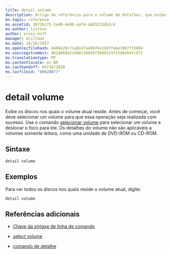 ```yaml
---
title: detail volume
description: Artigo de referência para o volume de detalhes, que exibe os discos nos quais o volume atual reside.
ms.topic: reference
ms.assetid: 38f2bc75-2ed6-4e80-aa74-ab83133db1cd
ms.author: lizross
author: eross-msft
manager: mtillman
ms.date: 10/16/2017
ms.openlocfilehash: b486e20c71a8147a4d97be1dd7fe6a7d07ff2084
ms.sourcegitcommit: db2d46842c68813d043738d6523f13d8454fc972
ms.translationtype: MT
ms.contentlocale: pt-BR
ms.lasthandoff: 09/10/2020
ms.locfileid: "89628677"
---
```

# <a name="detail-volume"></a>detail volume

Exibe os discos nos quais o volume atual reside. Antes de começar, você deve selecionar um volume para que essa operação seja realizada com sucesso. Use o comando [selecionar volume](select-volume.md) para selecionar um volume e deslocar o foco para ele. Os detalhes do volume não são aplicáveis a volumes somente leitura, como uma unidade de DVD-ROM ou CD-ROM.

## <a name="syntax"></a>Sintaxe

```
detail volume
```

## <a name="examples"></a>Exemplos

Para ver todos os discos nos quais reside o volume atual, digite:

```
detail volume
```

## <a name="additional-references"></a>Referências adicionais

- [Chave da sintaxe de linha de comando](command-line-syntax-key.md)

- [select volume](select-volume.md)

- [comando de detalhe](detail.md)